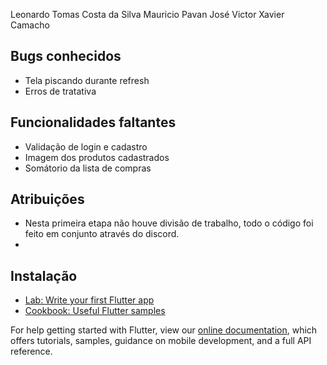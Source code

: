 Leonardo Tomas Costa da Silva
Mauricio Pavan
José Victor Xavier Camacho

## Bugs conhecidos
- Tela piscando durante refresh
- Erros de tratativa

## Funcionalidades faltantes
- Validação de login e cadastro
- Imagem dos produtos cadastrados
- Somátorio da lista de compras

## Atribuições
- Nesta primeira etapa não houve divisão de trabalho, todo o código foi feito em conjunto através do discord.
- 
## Instalação

- [Lab: Write your first Flutter app](https://flutter.dev/docs/get-started/codelab)
- [Cookbook: Useful Flutter samples](https://flutter.dev/docs/cookbook)

For help getting started with Flutter, view our
[online documentation](https://flutter.dev/docs), which offers tutorials,
samples, guidance on mobile development, and a full API reference.
